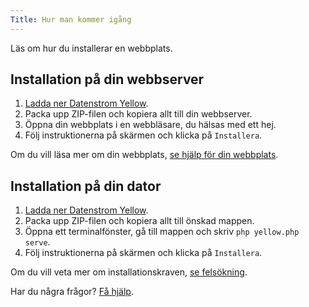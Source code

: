 ```yaml
---
Title: Hur man kommer igång
---
```

Läs om hur du installerar en webbplats.

## Installation på din webbserver

1. [Ladda ner Datenstrom Yellow](https://github.com/datenstrom/yellow/archive/main.zip).
2. Packa upp ZIP-filen och kopiera allt till din webbserver. 
3. Öppna din webbplats i en webbläsare, du hälsas med ett hej.
4. Följ instruktionerna på skärmen och klicka på `Installera`.

Om du vill läsa mer om din webbplats, [se hjälp för din webbplats](.).

## Installation på din dator

1. [Ladda ner Datenstrom Yellow](https://github.com/datenstrom/yellow/archive/main.zip).
2. Packa upp ZIP-filen och kopiera allt till önskad mappen.
3. Öppna ett terminalfönster, gå till mappen och skriv `php yellow.php serve`.
4. Följ instruktionerna på skärmen och klicka på `Installera`.

Om du vill veta mer om installationskraven, [se felsökning](troubleshooting).

Har du några frågor? [Få hjälp](.).

